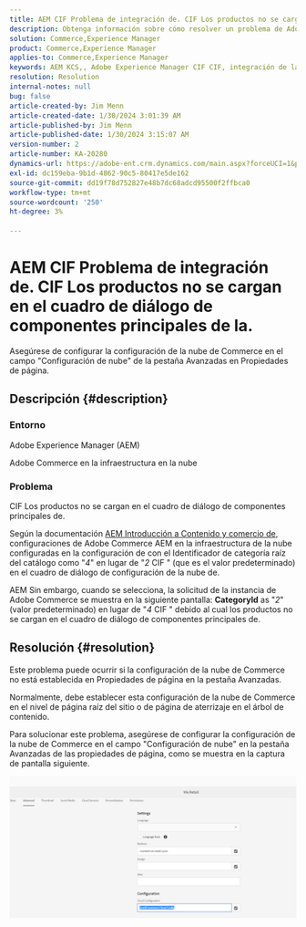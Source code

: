 ```yaml
---
title: AEM CIF Problema de integración de. CIF Los productos no se cargan en el cuadro de diálogo de componentes principales de la.
description: Obtenga información sobre cómo resolver un problema de Adobe Experience Manager CIF en el que los productos no se cargan en el cuadro de diálogo de componentes principales de la.
solution: Commerce,Experience Manager
product: Commerce,Experience Manager
applies-to: Commerce,Experience Manager
keywords: AEM KCS,, Adobe Experience Manager CIF CIF, integración de la, productos, no cargar, cuadro de diálogo de componentes principales de la, resolución de problemas, Adobe Commerce, CA, infraestructura en la nube
resolution: Resolution
internal-notes: null
bug: false
article-created-by: Jim Menn
article-created-date: 1/30/2024 3:01:39 AM
article-published-by: Jim Menn
article-published-date: 1/30/2024 3:15:07 AM
version-number: 2
article-number: KA-20280
dynamics-url: https://adobe-ent.crm.dynamics.com/main.aspx?forceUCI=1&pagetype=entityrecord&etn=knowledgearticle&id=62ebffe1-1bbf-ee11-9079-6045bd006268
exl-id: dc159eba-9b1d-4862-90c5-80417e5de162
source-git-commit: dd19f78d752827e48b7dc68adcd95500f2ffbca0
workflow-type: tm+mt
source-wordcount: '250'
ht-degree: 3%

---
```


# AEM CIF Problema de integración de. CIF Los productos no se cargan en el cuadro de diálogo de componentes principales de la.


Asegúrese de configurar la configuración de la nube de Commerce en el campo &quot;Configuración de nube&quot; de la pestaña Avanzadas en Propiedades de página.

## Descripción {#description}


### Entorno

Adobe Experience Manager (AEM)

Adobe Commerce en la infraestructura en la nube

### Problema

CIF Los productos no se cargan en el cuadro de diálogo de componentes principales de.

Según la documentación [AEM Introducción a Contenido y comercio de](https://experienceleague.adobe.com/docs/experience-manager-65/commerce/storefront/getting-started.html), configuraciones de Adobe Commerce AEM en la infraestructura de la nube configuradas en la configuración de con el Identificador de categoría raíz del catálogo como &quot;*4*&quot; en lugar de &quot;*2* CIF &quot; (que es el valor predeterminado) en el cuadro de diálogo de configuración de la nube de.

AEM Sin embargo, cuando se selecciona, la solicitud de la instancia de Adobe Commerce se muestra en la siguiente pantalla: <b>CategoryId</b> as &quot;*2*&quot; (valor predeterminado) en lugar de &quot;*4* CIF &quot; debido al cual los productos no se cargan en el cuadro de diálogo de componentes principales de.


## Resolución {#resolution}


Este problema puede ocurrir si la configuración de la nube de Commerce no está establecida en Propiedades de página en la pestaña Avanzadas.

Normalmente, debe establecer esta configuración de la nube de Commerce en el nivel de página raíz del sitio o de página de aterrizaje en el árbol de contenido.

Para solucionar este problema, asegúrese de configurar la configuración de la nube de Commerce en el campo &quot;Configuración de nube&quot; en la pestaña Avanzadas de las propiedades de página, como se muestra en la captura de pantalla siguiente.

![](assets/35698328-9514-ed11-b83d-002248086a9c.png)
